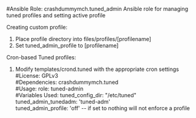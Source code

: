 #Ansible Role: crashdummymch.tuned_admin
Ansible role for managing tuned profiles and setting active profile  


Creating custom profile:  
1. Place profile directory into files/profiles/[profilename]  
2. Set tuned_admin_profile to [profilename]


Cron-based Tuned profiles:  
1. Modify templates/crond.tuned with the appropriate cron settings
#License:
GPLv3  
#Dependencies:
crashdummymch.tuned  
#Usage:
role: tuned-admin  
#Variables Used:
tuned_config_dir: "/etc/tuned"  
tuned_admin_tunedadm: 'tuned-adm'  
tuned_admin_profile: 'off'  -- if set to nothing will not enforce a profile  
